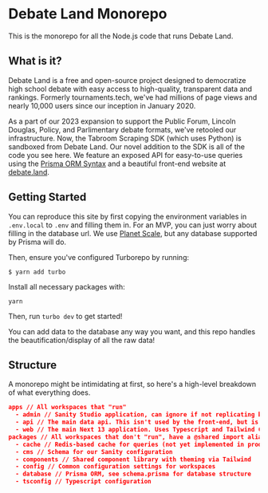 # Debate Land Monorepo
This is the monorepo for all the Node.js code that runs Debate Land.

## What is it?
Debate Land is a free and open-source project designed to democratize high school debate with easy access to high-quality, transparent data and rankings. Formerly tournaments.tech, we've had millions of page views and nearly 10,000 users since our inception in January 2020.

As a part of our 2023 expansion to support the Public Forum, Lincoln Douglas, Policy, and Parlimentary debate formats, we've retooled our infrastructure. Now, the Tabroom Scraping SDK (which uses Python) is sandboxed from Debate Land. Our novel addition to the SDK is all of the code you see here. We feature an exposed API for easy-to-use queries using the [Prisma ORM Syntax](https://prisma.io) and a beautiful front-end website at [debate.land](https://debate.land).

## Getting Started
You can reproduce this site by first copying the environment variables in `.env.local` to `.env` and filling them in. For an MVP, you can just worry about filling in the database url. We use [Planet Scale](https://planetscale.com), but any database supported by Prisma will do.

Then, ensure you've configured Turborepo by running:

```$ yarn add turbo```

Install all necessary packages with:

```yarn```

Then, run ```turbo dev``` to get started!

You can add data to the database any way you want, and this repo handles the beautification/display of all the raw data!

## Structure

A monorepo might be intimidating at first, so here's a high-level breakdown of what everything does.

```json
apps // All workspaces that "run"
  - admin // Sanity Studio application, can ignore if not replicating blog functionality
  - api // The main data api. This isn't used by the front-end, but is designed to provide platform-agnostic CRUD functionality to all models.
  - web // The main Next 13 application. Uses Typescript and Tailwind CSS with tRPC to interface securely with the Prisma ORM
packages // All workspaces that don't "run", have a @shared import alias
  - cache // Redis-based cache for queries (not yet implemented in production)
  - cms // Schema for our Sanity configuration
  - components // Shared component library with theming via Tailwind
  - config // Common configuration settings for workspaces
  - database // Prisma ORM, see schema.prisma for database structure
  - tsconfig // Typescript configuration
```
